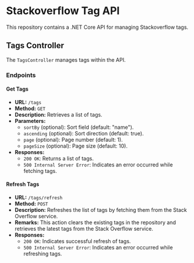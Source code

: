 # Stackoverflow Tag API

This repository contains a .NET Core API for managing Stackoverflow tags.

## Tags Controller

The `TagsController` manages tags within the API.

### Endpoints

#### Get Tags

- **URL:** `/tags`
- **Method:** `GET`
- **Description:** Retrieves a list of tags.
- **Parameters:**
  - `sortBy` (optional): Sort field (default: "name").
  - `ascending` (optional): Sort direction (default: true).
  - `page` (optional): Page number (default: 1).
  - `pageSize` (optional): Page size (default: 10).
- **Responses:**
  - `200 OK`: Returns a list of tags.
  - `500 Internal Server Error`: Indicates an error occurred while fetching tags.

#### Refresh Tags

- **URL:** `/tags/refresh`
- **Method:** `POST`
- **Description:** Refreshes the list of tags by fetching them from the Stack Overflow service.
- **Remarks:** This action clears the existing tags in the repository and retrieves the latest tags from the Stack Overflow service.
- **Responses:**
  - `200 OK`: Indicates successful refresh of tags.
  - `500 Internal Server Error`: Indicates an error occurred while refreshing tags.
